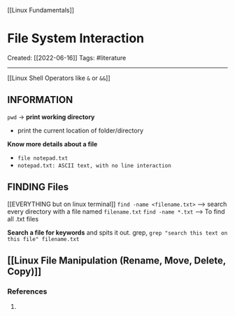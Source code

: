 [[Linux Fundamentals]]

# File System Interaction
Created:  [[2022-06-16]]
Tags: #literature  

---
[[Linux Shell Operators like `&` or `&&`]]
## INFORMATION
`pwd` -> **print working directory**
- print the current location of folder/directory

**Know more details about a file**
- `file notepad.txt`
- `notepad.txt: ASCII text, with no line interaction` 


## FINDING Files
[[EVERYTHING but on linux terminal]]
`find -name <filename.txt>` --> search every directory with a file named `filename.txt`
`find -name *.txt` --> To find all .txt files

**Search a file for keywords** and spits it out.
grep, 
`grep "search this text on this file" filename.txt`



## [[Linux File Manipulation (Rename, Move, Delete, Copy)]]






















### References
1. 
